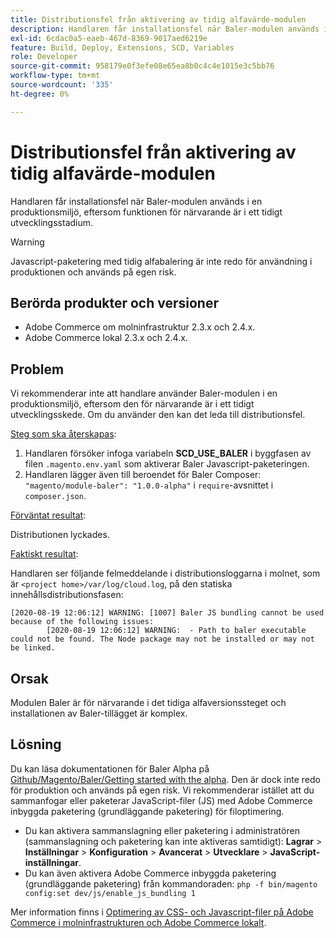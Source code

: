 ```yaml
---
title: Distributionsfel från aktivering av tidig alfavärde-modulen
description: Handlaren får installationsfel när Baler-modulen används i en produktionsmiljö, eftersom funktionen för närvarande är i ett tidigt utvecklingsstadium.
exl-id: 6cdac0a5-eaeb-467d-8369-9017aed6219e
feature: Build, Deploy, Extensions, SCD, Variables
role: Developer
source-git-commit: 958179e0f3efe08e65ea8b0c4c4e1015e3c5bb76
workflow-type: tm+mt
source-wordcount: '335'
ht-degree: 0%

---
```


# Distributionsfel från aktivering av tidig alfavärde-modulen

Handlaren får installationsfel när Baler-modulen används i en produktionsmiljö, eftersom funktionen för närvarande är i ett tidigt utvecklingsstadium.

>[!WARNING]
>
>Javascript-paketering med tidig alfabalering är inte redo för användning i produktionen och används på egen risk.

## Berörda produkter och versioner

* Adobe Commerce om molninfrastruktur 2.3.x och 2.4.x.
* Adobe Commerce lokal 2.3.x och 2.4.x.

## Problem

Vi rekommenderar inte att handlare använder Baler-modulen i en produktionsmiljö, eftersom den för närvarande är i ett tidigt utvecklingsskede. Om du använder den kan det leda till distributionsfel.

<u>Steg som ska återskapas</u>:

1. Handlaren försöker infoga variabeln **SCD\_USE\_BALER** i byggfasen av filen `.magento.env.yaml` som aktiverar Baler Javascript-paketeringen.
1. Handlaren lägger även till beroendet för Baler Composer: `"magento/module-baler": "1.0.0-alpha"` i `require`-avsnittet i `composer.json`.

<u>Förväntat resultat</u>:

Distributionen lyckades.

<u>Faktiskt resultat</u>:

Handlaren ser följande felmeddelande i distributionsloggarna i molnet, som är `<project home>/var/log/cloud.log`, på den statiska innehållsdistributionsfasen:

```
[2020-08-19 12:06:12] WARNING: [1007] Baler JS bundling cannot be used because of the following issues:
        [2020-08-19 12:06:12] WARNING:  - Path to baler executable could not be found. The Node package may not be installed or may not be linked.
```

## Orsak

Modulen Baler är för närvarande i det tidiga alfaversionssteget och installationen av Baler-tillägget är komplex.

## Lösning

Du kan läsa dokumentationen för Baler Alpha på [Github/Magento/Baler/Getting started with the alpha](https://github.com/magento/baler/blob/master/docs/ALPHA.md). Den är dock inte redo för produktion och används på egen risk. Vi rekommenderar istället att du sammanfogar eller paketerar JavaScript-filer (JS) med Adobe Commerce inbyggda paketering (grundläggande paketering) för filoptimering.

* Du kan aktivera sammanslagning eller paketering i administratören (sammanslagning och paketering kan inte aktiveras samtidigt): **Lagrar** > **Inställningar** > **Konfiguration** > **Avancerat** > **Utvecklare** > **JavaScript-inställningar**.
* Du kan även aktivera Adobe Commerce inbyggda paketering (grundläggande paketering) från kommandoraden: `php -f bin/magento config:set dev/js/enable_js_bundling 1`

Mer information finns i [Optimering av CSS- och Javascript-filer på Adobe Commerce i molninfrastrukturen och Adobe Commerce lokalt](https://support.magento.com/hc/en-us/articles/360044482152).
